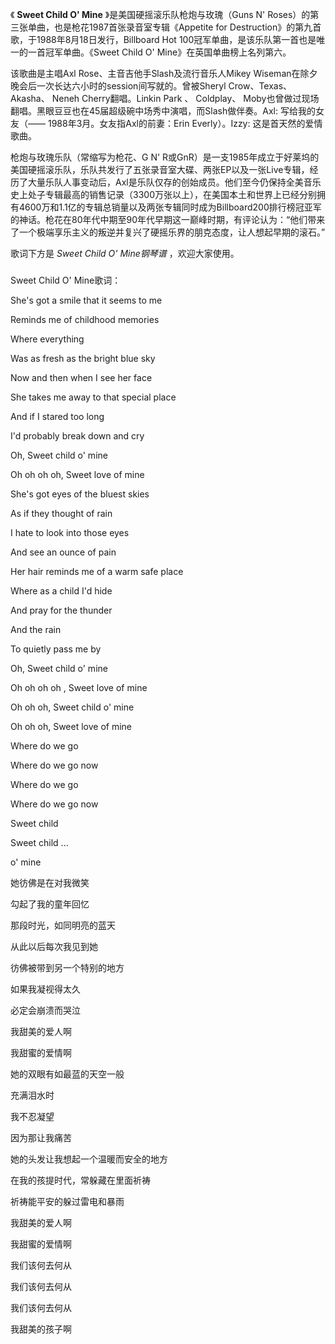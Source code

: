 

《 **Sweet Child O' Mine** 》是美国硬摇滚乐队枪炮与玫瑰（Guns N'
Roses）的第三张单曲，也是枪花1987首张录音室专辑《Appetite for
Destruction》的第九首歌，于1988年8月18日发行，Billboard Hot
100冠军单曲，是该乐队第一首也是唯一的一首冠军单曲。《Sweet Child O' Mine》在英国单曲榜上名列第六。

  

该歌曲是主唱Axl Rose、主音吉他手Slash及流行音乐人Mikey Wiseman在除夕晚会后一次长达六小时的session间写就的。曾被Sheryl
Crow、Texas、 Akasha、 Neneh Cherry翻唱。Linkin Park 、 Coldplay、
Moby也曾做过现场翻唱。黑眼豆豆也在45届超级碗中场秀中演唱，而Slash做伴奏。Axl: 写给我的女友（——
1988年3月。女友指Axl的前妻：Erin Everly）。Izzy: 这是首天然的爱情歌曲。

  

枪炮与玫瑰乐队（常缩写为枪花、G N'
R或GnR）是一支1985年成立于好莱坞的美国硬摇滚乐队，乐队共发行了五张录音室大碟、两张EP以及一张Live专辑，经历了大量乐队人事变动后，Axl是乐队仅存的创始成员。他们至今仍保持全美音乐史上处子专辑最高的销售记录（3300万张以上），在美国本土和世界上已经分别拥有4600万和1.1亿的专辑总销量以及两张专辑同时成为Billboard200排行榜冠亚军的神话。枪花在80年代中期至90年代早期这一巅峰时期，有评论认为：“他们带来了一个极端享乐主义的叛逆并复兴了硬摇乐界的朋克态度，让人想起早期的滚石。”

  

歌词下方是 _Sweet Child O' Mine钢琴谱_ ，欢迎大家使用。

###  
Sweet Child O' Mine歌词：

  

She's got a smile that it seems to me

Reminds me of childhood memories

Where everything

Was as fresh as the bright blue sky

Now and then when I see her face

She takes me away to that special place

And if I stared too long

I'd probably break down and cry

Oh, Sweet child o' mine

Oh oh oh oh, Sweet love of mine

She's got eyes of the bluest skies

As if they thought of rain

I hate to look into those eyes

And see an ounce of pain

Her hair reminds me of a warm safe place

Where as a child I'd hide

And pray for the thunder

And the rain

To quietly pass me by

Oh, Sweet child o' mine

Oh oh oh oh , Sweet love of mine

Oh oh oh, Sweet child o' mine

Oh oh oh, Sweet love of mine

Where do we go

Where do we go now

Where do we go

Where do we go now

Sweet child

Sweet child ...

o' mine  
  
  
  

她彷佛是在对我微笑

勾起了我的童年回忆

那段时光，如同明亮的蓝天

从此以后每次我见到她

彷佛被带到另一个特别的地方

如果我凝视得太久

必定会崩溃而哭泣

我甜美的爱人啊

我甜蜜的爱情啊

她的双眼有如最蓝的天空一般

充满泪水时

我不忍凝望

因为那让我痛苦

她的头发让我想起一个温暖而安全的地方

在我的孩提时代，常躲藏在里面祈祷

祈祷能平安的躲过雷电和暴雨

我甜美的爱人啊

我甜蜜的爱情啊

我们该何去何从

我们该何去何从

我们该何去何从

我甜美的孩子啊

  

